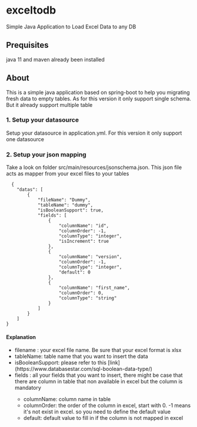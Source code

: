 # exceltodb
Simple Java Application to Load Excel Data to any DB

## Prequisites
java 11 and maven already been installed

## About
This is a simple java application based on spring-boot to help you migrating fresh data to empty tables.
As for this version it only support single schema. But it already support multiple table

### 1. Setup your datasource
Setup your datasource in application.yml. For this version it only support one datasource

### 2. Setup your json mapping
Take a look on folder src/main/resources/jsonschema.json. This json file acts as mapper from your excel files to your tables

```
  {
	"datas": [
		{
			"fileName": "Dummy",
			"tableName": "dummy",
			"isBooleanSupport": true,
			"fields": [
				{
					"columnName": "id",
					"columnOrder": -1,
					"columnType": "integer",
					"isIncrement": true
				},
				{
					"columnName": "version",
					"columnOrder": -1,
					"columnType": "integer",
					"default": 0
				},
				{
					"columnName": "first_name",
					"columnOrder": 0,
					"columnType": "string"
				}
			]
		}
	]
}
```
#### Explanation
<ul>
	<li>filename : your excel file name. Be sure that your excel format is xlsx</li>
	<li>tableName: table name that you want to insert the data</li>
	<li>isBooleanSupport: please refer to this [link] (https://www.databasestar.com/sql-boolean-data-type/)</li>
	<li>fields : all your fields that you want to insert, there might be case that there are column in table that non available in excel but the column is mandatory</li>
	<ul>
		<li>columnName: column name in table</li>
		<li>columnOrder: the order of the column in excel, start with 0. -1 means it's not exist in excel. so you need to define the default value</li>
		<li>default: default value to fill in if the column is not mapped in excel</li>	
	</ul>
</ul>
